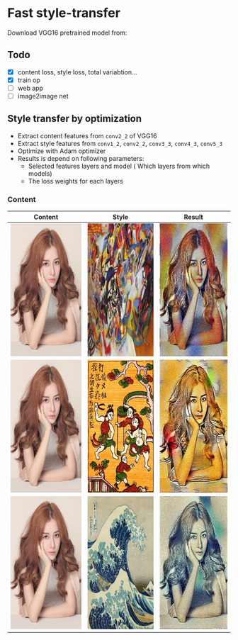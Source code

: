 Fast style-transfer
==================

Download VGG16 pretrained model from:

## Todo

* [x] content loss, style loss, total variabtion...
* [x] train op
* [ ] web app
* [ ] image2image net

## Style transfer by optimization

* Extract content features from `conv2_2` of VGG16
* Extract style features from `conv1_2`, `conv2_2`,
                  `conv3_3`, `conv4_3`,
                  `conv5_3`
* Optimize with Adam optimizer
* Results is depend on following parameters:
    * Selected features layers and model ( Which layers from which models)
    * The loss weights for each layers


### Content

Content | Style | Result
------------ | ------------- | -------------
<img src="images/chipu8.jpg" alt="Smiley face" height="300" width="300"> | <img src="images/composition_vii.jpg" alt="Smiley face" height="300" width="300"> | <img src="images/chipu_compo.jpg" alt="Smiley face" height="300" width="300">
<img src="images/chipu8.jpg" alt="Smiley face" height="300" width="300"> | <img src="images/danh-ghen-1.jpg" alt="Smiley face" height="300" width="300"> | <img src="images/chipu.jpg" alt="Smiley face" height="300" width="300">
<img src="images/chipu8.jpg" alt="Smiley face" height="300" width="300"> | <img src="images/wave.jpg" alt="Smiley face" height="300" width="300"> | <img src="images/chipu_wave.jpg" alt="Smiley face" height="300" width="300">


